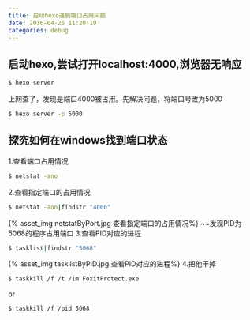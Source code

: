 ```yaml
---
title: 启动hexo遇到端口占用问题
date: 2016-04-25 11:20:19
categories: debug
---
```

## 启动hexo,尝试打开localhost:4000,浏览器无响应
``` bash
$ hexo server
```
上网查了，发现是端口4000被占用。先解决问题，将端口号改为5000
``` bash
$ hexo server -p 5000
```

## 探究如何在windows找到端口状态
1.查看端口占用情况
``` bash
$ netstat -ano
```
2.查看指定端口的占用情况
``` bash
$ netstat -aon|findstr "4000"
```
{% asset_img netstatByPort.jpg 查看指定端口的占用情况%}
~~发现PID为5068的程序占用端口
3.查看PID对应的进程
``` bash
$ tasklist|findstr "5068"
```
{% asset_img tasklistByPID.jpg 查看PID对应的进程%}
4.把他干掉
```bash
$ taskkill /f /t /im FoxitProtect.exe
```
or
```bash
$ taskkill /f /pid 5068
```